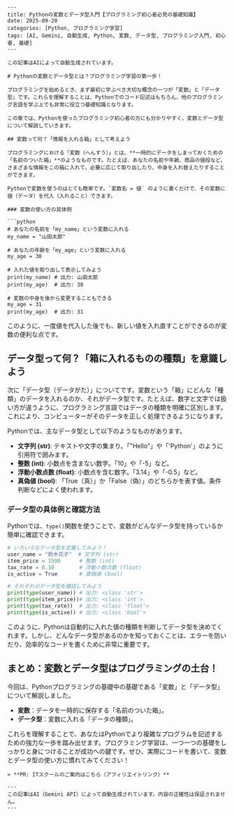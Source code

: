 ```
---
title: Pythonの変数とデータ型入門【プログラミング初心者必見の基礎知識】
date: 2025-09-20
categories: [Python, プログラミング学習]
tags: [AI, Gemini, 自動生成, Python, 変数, データ型, プログラミング入門, 初心者, 基礎]
---

この記事はAIによって自動生成されています。

# Pythonの変数とデータ型とは？プログラミング学習の第一歩！

プログラミングを始めるとき、まず最初に学ぶべき大切な概念の一つが「変数」と「データ型」です。これらを理解することは、Pythonでのコード記述はもちろん、他のプログラミング言語を学ぶ上でも非常に役立つ基礎知識となります。

この章では、Pythonを使ったプログラミング初心者の方にも分かりやすく、変数とデータ型について解説していきます。

## 変数って何？「情報を入れる箱」として考えよう

プログラミングにおける「変数（へんすう）」とは、**一時的にデータをしまっておくための「名前のついた箱」**のようなものです。たとえば、あなたの名前や年齢、商品の値段など、さまざまな情報をこの箱に入れて、必要に応じて取り出したり、中身を入れ替えたりすることができます。

Pythonで変数を使うのはとても簡単です。`変数名 = 値` のように書くだけで、その変数に値（データ）を代入（入れること）できます。

### 変数の使い方の具体例

```python
# あなたの名前を「my_name」という変数に入れる
my_name = "山田太郎"

# あなたの年齢を「my_age」という変数に入れる
my_age = 30

# 入れた値を取り出して表示してみよう
print(my_name) # 出力: 山田太郎
print(my_age)  # 出力: 30

# 変数の中身を後から変更することもできる
my_age = 31
print(my_age)  # 出力: 31
```

このように、一度値を代入した後でも、新しい値を入れ直すことができるのが変数の便利な点です。

## データ型って何？「箱に入れるものの種類」を意識しよう

次に「データ型（データがた）」についてです。変数という「箱」にどんな「種類」のデータを入れるのか、それがデータ型です。たとえば、数字と文字では扱い方が違うように、プログラミング言語ではデータの種類を明確に区別します。これにより、コンピューターがそのデータを正しく処理できるようになります。

Pythonでは、主なデータ型として以下のようなものがあります。

*   **文字列 (str)**: テキストや文字の集まり。「"Hello"」や「'Python'」のように引用符で囲みます。
*   **整数 (int)**: 小数点を含まない数字。「10」や「-5」など。
*   **浮動小数点数 (float)**: 小数点を含む数字。「3.14」や「-0.5」など。
*   **真偽値 (bool)**: 「True（真）」か「False（偽）」のどちらかを表す値。条件判断などによく使われます。

### データ型の具体例と確認方法

Pythonでは、`type()`関数を使うことで、変数がどんなデータ型を持っているか簡単に確認できます。

```python
# いろいろなデータ型を定義してみよう！
user_name = "鈴木花子"  # 文字列 (str)
item_price = 1500      # 整数 (int)
tax_rate = 0.10        # 浮動小数点数 (float)
is_active = True       # 真偽値 (bool)

# それぞれのデータ型を確認してみよう
print(type(user_name)) # 出力: <class 'str'>
print(type(item_price))# 出力: <class 'int'>
print(type(tax_rate))  # 出力: <class 'float'>
print(type(is_active)) # 出力: <class 'bool'>
```

このように、Pythonは自動的に入れた値の種類を判断してデータ型を決めてくれます。しかし、どんなデータ型があるのかを知っておくことは、エラーを防いだり、効率的なコードを書くために非常に重要です。

## まとめ：変数とデータ型はプログラミングの土台！

今回は、Pythonプログラミングの基礎中の基礎である「変数」と「データ型」について解説しました。

*   **変数**：データを一時的に保存する「名前のついた箱」。
*   **データ型**：変数に入れる「データの種類」。

これらを理解することで、あなたはPythonでより複雑なプログラムを記述するための強力な一歩を踏み出せます。プログラミング学習は、一つ一つの基礎をしっかりと身につけることが成功への鍵です。ぜひ、実際にコードを書いて、変数とデータ型の使い方に慣れてみてください！
```
> **PR: ITスクールのご案内はこちら（アフィリエイトリンク）**

---
この記事はAI（Gemini API）によって自動生成されています。内容の正確性は保証されません。
---
